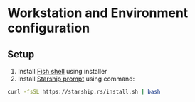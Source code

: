 # Workstation and Environment configuration

## Setup

1. Install [Fish shell](https://fishshell.com) using installer
2. Install [Starship prompt]() using command:
```sh
curl -fsSL https://starship.rs/install.sh | bash
```
